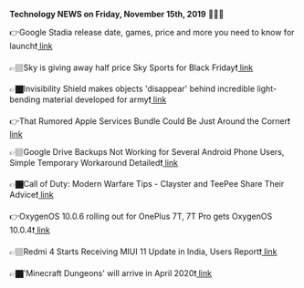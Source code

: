 <b>Technology NEWS on Friday, November 15th, 2019</b> 📡📡📡 

👉Google Stadia release date, games, price and more you need to know for launch❗️<a href='https://www.google.com/url?rct=j&sa=t&url=https://www.sportingnews.com/us/other-sports/news/google-stadia-release-date-games-price-launch/1xgkm3q4u3hla19vb21niv45l5&ct=ga&cd=CAIyGmVjZmViYzNiZjFkNzQyNDM6Y29tOmVuOlVT&usg=AFQjCNGIvHIPQslSJNLeJMjs9qCO2Ci-eQ'> link</a>

👉🏽Sky is giving away half price Sky Sports for Black Friday❗️<a href='https://www.google.com/url?rct=j&sa=t&url=https://www.gloucestershirelive.co.uk/news/uk-world-news/sky-giving-away-half-price-3542879&ct=ga&cd=CAIyGmVjZmViYzNiZjFkNzQyNDM6Y29tOmVuOlVT&usg=AFQjCNEgS31u_SRThvkktfvtzn_7ym3UTw'> link</a>

👉🏿Invisibility Shield makes objects 'disappear' behind incredible light-bending material developed for army❗️<a href='https://www.google.com/url?rct=j&sa=t&url=https://www.thesun.co.uk/tech/10353347/invisibility-shield-makes-objects-disappear-military/&ct=ga&cd=CAIyGmVjZmViYzNiZjFkNzQyNDM6Y29tOmVuOlVT&usg=AFQjCNGppM4fzm95QPqTHijAjP-R2SDSSw'> link</a>

👉That Rumored Apple Services Bundle Could Be Just Around the Corner❗️<a href='https://www.google.com/url?rct=j&sa=t&url=https://www.fool.com/investing/2019/11/15/that-rumored-apple-services-bundle-could-be-just-a.aspx&ct=ga&cd=CAIyGmVjZmViYzNiZjFkNzQyNDM6Y29tOmVuOlVT&usg=AFQjCNF_7wZDs5afvKOQ7JfYAXYn8PKKpA'> link</a>

👉🏽Google Drive Backups Not Working for Several Android Phone Users, Simple Temporary Workaround Detailed❗️<a href='https://www.google.com/url?rct=j&sa=t&url=https://gadgets.ndtv.com/mobiles/news/google-drive-backups-android-phones-not-working-temporary-workarounds-2133211&ct=ga&cd=CAIyGmVjZmViYzNiZjFkNzQyNDM6Y29tOmVuOlVT&usg=AFQjCNF8HaPESllKnsCVEy86YAN7kzhcWQ'> link</a>

👉🏿Call of Duty: Modern Warfare Tips - Clayster and TeePee Share Their Advice❗️<a href='https://www.google.com/url?rct=j&sa=t&url=https://gadgets.ndtv.com/games/features/call-of-duty-modern-warfare-tips-clayster-and-teepee-share-their-advice-2133204&ct=ga&cd=CAIyGmVjZmViYzNiZjFkNzQyNDM6Y29tOmVuOlVT&usg=AFQjCNHw9WYTx6H_ulktcUC7MefS4_OMeA'> link</a>

👉OxygenOS 10.0.6 rolling out for OnePlus 7T, 7T Pro gets OxygenOS 10.0.4❗️<a href='https://www.google.com/url?rct=j&sa=t&url=https://9to5google.com/2019/11/15/oxygenos-10-0-6/&ct=ga&cd=CAIyGmVjZmViYzNiZjFkNzQyNDM6Y29tOmVuOlVT&usg=AFQjCNGMWrLtzRMbd_1ZStoWzt8pS2POhQ'> link</a>

👉🏽Redmi 4 Starts Receiving MIUI 11 Update in India, Users Report❗️<a href='https://www.google.com/url?rct=j&sa=t&url=https://gadgets.ndtv.com/mobiles/news/redmi-4-miui-11-update-rolling-out-india-download-changes-xiaomi-reports-2133202&ct=ga&cd=CAIyGmVjZmViYzNiZjFkNzQyNDM6Y29tOmVuOlVT&usg=AFQjCNGuglpCyCV2VmwE1bP84dBZNiPWaA'> link</a>

👉🏿'Minecraft Dungeons' will arrive in April 2020❗️<a href='https://www.google.com/url?rct=j&sa=t&url=https://www.engadget.com/2019/11/15/minecraft-dungeons-will-arrive-in-april-2020/&ct=ga&cd=CAIyGmVjZmViYzNiZjFkNzQyNDM6Y29tOmVuOlVT&usg=AFQjCNFx9rr_XiDJ3_KcArhC5J1_uaCPjA'> link</a>

